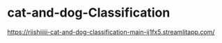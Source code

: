 # cat-and-dog-Classification
https://riishiiiii-cat-and-dog-classification-main-ij1fx5.streamlitapp.com/
